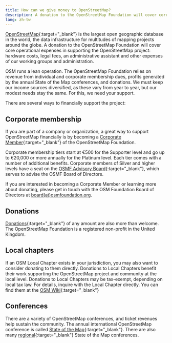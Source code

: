 ```yaml
---
title: How can we give money to OpenStreetMap?
description: A donation to the OpenStreetMap Foundation will cover core operational expenses in supporting the OpenStreetMap project
lang: zh-tw
---
```


[OpenStreetMap](https://openstreetmap.org){:target="_blank"} is the largest open geographic database in the world, the data infrastructure for multitudes of mapping projects around the globe. A donation to the OpenStreetMap Foundation will cover core operational expenses in supporting the OpenStreetMap project: hardware costs, legal fees, an administrative assistant and other expenses of our working groups and administration.

OSM runs a lean operation. The OpenStreetMap Foundation relies on revenue from individual and corporate membership dues, profits generated by the annual State of the Map conferences, and donations. We must keep our income sources diversified, as these vary from year to year, but our modest needs stay the same. For this, we need your support.

There are several ways to financially support the project:

## Corporate membership

If you are part of a company or organization, a great way to support OpenStreetMap financially is by becoming a [Corporate Member](https://wiki.osmfoundation.org/wiki/Membership#Corporate_Members){:target="_blank"} of the OpenStreetMap Foundation.

Corporate membership tiers start at €500 for the Supporter level and go up to €20,000 or more annually for the Platinum level. Each tier comes with a number of additional benefits. Corporate members of Silver and higher levels have a seat on the [OSMF Advisory Board](https://wiki.osmfoundation.org/wiki/Advisory_Board){:target="_blank"}, which serves to advise the OSMF Board of Directors.

If you are interested in becoming a Corporate Member or learning more about donating, please get in touch with the OSM Foundation Board of Directors at [board(at)osmfoundation.org](mailto:board@osmfoundation.org).

## Donations

[Donations](https://donate.openstreetmap.org){:target="_blank"} of any amount are also more than welcome. The OpenStreetMap Foundation is a registered non-profit in the United Kingdom.

## Local chapters

If an OSM Local Chapter exists in your jurisdiction, you may also want to consider donating to them directly. Donations to Local Chapters benefit their work supporting the OpenStreetMap project and community at the local level. Donations to Local Chapters may be tax-exempt, depending on local tax law. For details, inquire with the Local Chapter directly. You can find them at the [OSM Wiki](https://wiki.openstreetmap.org/wiki/Foundation/Local_Chapters){:target="_blank"}

## Conferences

There are a variety of OpenStreetMap conferences, and ticket revenues help sustain the community. The annual international OpenStreetMap conference is called [State of the Map](https://stateofthemap.org){:target="_blank"}. There are also many [regional](https://wiki.openstreetmap.org/wiki/State_Of_The_Map#Regional.2Flocal_conferences){:target="_blank"} State of the Map conferences.
